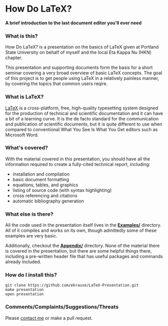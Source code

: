 How Do LaTeX?
=======
**A brief introduction to the last document editor you'll ever need**


### What is this?
How Do LaTeX? is a presentation on the basics of LaTeX given at Portland State University on
behalf of myself and the local Eta Kappa Nu (HKN) chapter. 

This presentation and supporting documents form the basis for a short seminar covering a very broad overview of basic LaTeX concepts.  The goal of this project is to get people using LaTeX in a relatively painless manner, by covering the topics that common users reqire.

### What is LaTeX?
[LaTeX] is a cross-platform, free, high-quality typesetting system designed for the production of technical and scientific documentation and it can have a bit of a learning curve. It is the de facto standard for the communication and publication of scientific documents, but it is quite different to use when compared to conventional What You See Is What You Get editors such as Microsoft Word. 

### What's covered?
With the material covered in this presentation, you should have all the information required to create a fully-cited technical report, including:
- installation and compilation
- basic document formatting 
- equations, tables, and graphics
- listing of source code (with syntax highlighting)
- cross referencing and citations
- automatic bibliography generation

### What else is there?
All the code used in the presentation itself lives in the **[Examples/]** directory.  All of it compiles and works on its own, though admittedly some of these examples are very basic.

Additionally, checkout the **[Appendix/]** directory.  None of the material there is covered in the presentation, but there are some helpful things there, including a pre-written header file that has useful packages and commands already included.  

### How do I install this?
```
git clone https://github.com/ekrause/LaTeX-Presentation.git
make presentation
open presentation
```

### Comments/Complaints/Suggestions/Threats
Please [contact me] or make a pull request.

[contact me]:mailto:eric+howdolatex@sauerkrause.org
[LaTeX]:http://www.latex-project.org/
[Examples/]:https://github.com/ekrause/LaTeX-Presentation/tree/master/Examples
[Appendix/]:https://github.com/ekrause/LaTeX-Presentation/tree/master/Appendix
